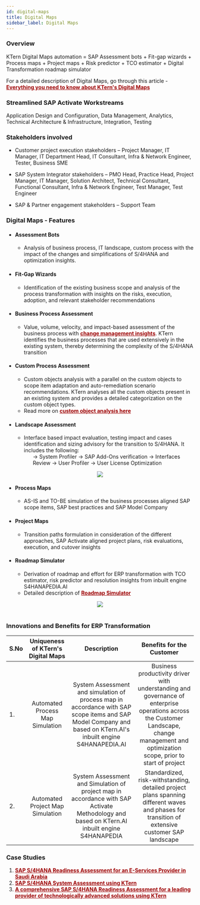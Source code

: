 ```yaml
---
id: digital-maps
title: Digital Maps
sidebar_label: Digital Maps
---
```


### Overview

KTern Digital Maps automation = SAP Assessment bots + Fit-gap wizards + Process maps + Project maps + Risk predictor + TCO estimator + Digital Transformation roadmap simulator

For a detailed description of Digital Maps, go through this article - <b><a target="_blank" style = "color: #9d0102" href="https://ktern.com/article/everything-about-sap-s4hana-assessment-ktern?utm_source=product-documentation&utm_medium=help-ktern-com">Everything you need to know about KTern's Digital Maps</a></b>
<br>

### Streamlined SAP Activate Workstreams

Application Design and Configuration, Data Management, Analytics, Technical Architecture & Infrastructure, Integration, Testing
<br>

### Stakeholders involved

- Customer project execution stakeholders – Project Manager, IT Manager, IT Department Head, IT Consultant, Infra & Network Engineer, Tester, Business SME

- SAP System Integrator stakeholders – PMO Head, Practice Head, Project Manager, IT Manager, Solution Architect, Technical Consultant, Functional Consultant, Infra & Network Engineer, Test Manager, Test Engineer

- SAP & Partner engagement stakeholders – Support Team
  <br>

### Digital Maps - Features

- #### Assessment Bots

  - Analysis of business process, IT landscape, custom process with the impact of the changes and simplifications of S/4HANA and optimization insights.

- #### Fit-Gap Wizards

  - Identification of the existing business scope and analysis of the process transformation with insights on the risks, execution, adoption, and relevant stakeholder recommendations

- #### Business Process Assessment

  - Value, volume, velocity, and impact-based assessment of the business process with <b><a target="_blank" style = "color: #9d0102" href="https://ktern.com/article/handle-sap-s4-hana-change-management-training-scenario-recommendations?utm_source=product-documentation&utm_medium=help-ktern-com">change management insights</a></b>. KTern identifies the business processes that are used extensively in the existing system, thereby determining the complexity of the S/4HANA transition

- #### Custom Process Assessment

  - Custom objects analysis with a parallel on the custom objects to scope item adaptation and auto-remediation scenario recommendations. KTern analyses all the custom objects present in an existing system and provides a detailed categorization on the custom object types.
  - Read more on <b><a target="_blank" style = "color: #9d0102" href="https://ktern.com/article/analyze-custom-objects-right-way-using-ktern?utm_source=product-documentation&utm_medium=help-ktern-com">custom object analysis here</a></b>

- #### Landscape Assessment
  - Interface based impact evaluation, testing impact and cases identification and sizing advisory for the transition to S/4HANA. It includes the following:
    <ol> -> System Profiler
    -> SAP Add-Ons verification
    -> Interfaces Review
    -> User Profiler
    -> User License Optimization
    </ol>

<center>
<img src = "https://storage.googleapis.com/ktern-public-files/product-documentation/landscape-assessment.png">
</center>

- #### Process Maps

  - AS-IS and TO-BE simulation of the business processes aligned SAP scope items, SAP best practices and SAP Model Company

- #### Project Maps

  - Transition paths formulation in consideration of the different approaches, SAP Activate aligned project plans, risk evaluations, execution, and cutover insights

- #### Roadmap Simulator
  - Derivation of roadmap and effort for ERP transformation with TCO estimator, risk predictor and resolution insights from inbuilt engine S4HANAPEDIA.AI
  - Detailed description of <b><a target="_blank" style = "color: #9d0102" href="https://ktern.com/article/automated-roadmap-generation-s4-hana-system-conversion?utm_source=product-documentation&utm_medium=help-ktern-com">Roadmap Simulator</a></b>

<center>
<img src = "https://storage.googleapis.com/ktern-public-files/product-documentation/roadmap.png">
</center>
<br>

### Innovations and Benefits for ERP Transformation

| S.No | Uniqueness of KTern's Digital Maps |                                                                          Description                                                                           |                                                                                 Benefits for the Customer                                                                                  |
| ---- | :--------------------------------: | :------------------------------------------------------------------------------------------------------------------------------------------------------------: | :----------------------------------------------------------------------------------------------------------------------------------------------------------------------------------------: |
| 1.   |  Automated Process Map Simulation  | System Assessment and simulation of process map in accordance with SAP scope items and SAP Model Company and based on KTern.AI's inbuilt engine S4HANAPEDIA.AI | Business productivity driver with understanding and governance of enterprise operations across the Customer Landscape, change management and optimization scope, prior to start of project |
| 2.   |  Automated Project Map Simulation  |          System Assessment and Simulation of project map in accordance with SAP Activate Methodology and based on KTern.AI inbuilt engine S4HANAPEDIA          |                       Standardized, risk-withstanding, detailed project plans spanning different waves and phases for transition of extensive customer SAP landscape                       |

### Case Studies

1. <b><a target="_blank" style = "color: #9d0102" href="https://ktern.com/content-repository/case-study/sap-s4hana-readiness-assessment-eservices-saudi-arabia?utm_source=product-documentation&utm_medium=help-ktern-com">SAP S/4HANA Readiness Assessment for an E-Services Provider in Saudi Arabia</a></b>
2. <b><a target="_blank" style = "color: #9d0102" href="https://ktern.com/content-repository/case-study/sap-s4-hana-assessment-ktern-asm?utm_source=product-documentation&utm_medium=help-ktern-com">SAP S/4HANA System Assessment using KTern</a></b>
3. <b><a target="_blank" style = "color: #9d0102" href="https://ktern.com/content-repository/case-study/comprehensive-sap-s4-hana-readiness-assessment-tech-advance-solution?utm_source=product-documentation&utm_medium=help-ktern-com">A comprehensive SAP S/4HANA Readiness Assessment for a leading provider of technologically advanced solutions using KTern</a></b>
